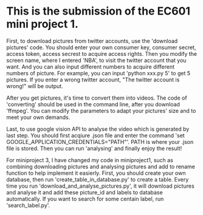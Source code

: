# This is the submission of the EC601 mini project 1.
First, to download pictures from twitter accounts, use the 'download pictures' code. You should enter your own consumer key, consumer secret, access token, access secrest to acquire access rights. Then you modify the screen name, where I entered 'NBA', to visit the twitter account that you want. And you can also input different numbers to acquire different numbers of picture. For example, you can input 'python xxx.py 5' to get 5 pictures. If you enter a wrong twitter account, "The twitter account is wrong!" will be output.

After you get pictures, it's time to convert them into videos. The code of 'converting' should be used in the command line, after you download 'ffmpeg'. You can modify the parameters to adapt your pictures' size and to meet your own demands.

Last, to use google vision API to analyse the video which is generated by last step. You should first acqiure .json file and enter the command 'set GOOGLE_APPLICATION_CREDENTIALS="PATH"'. PATH is where your .json file is stored. Then you can run 'analysing' and finally enjoy the result!

For miniproject 3, I have changed my code in miniproject1, such as combining downloading pictures and analysing pictures and add to rename function to help implement it easierly.
First, you should create your own database, then run 'create_table_in_database.py' to create a table. Every time you run 'download_and_analyse_pictures.py', it will download pictures and analyse it and add these picture_id and labels to database automatically. If you want to search for some centain label, run 'search_label.py'. 
